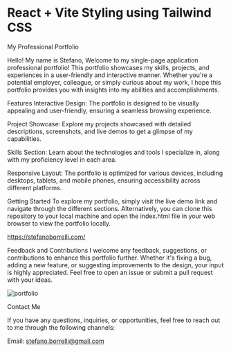 # React + Vite Styling using Tailwind CSS
My Professional Portfolio

Hello! My name is Stefano, Welcome to my single-page application professional portfolio! This portfolio showcases my skills, projects, and experiences in a user-friendly and interactive manner. Whether you're a potential employer, colleague, or simply curious about my work, I hope this portfolio provides you with insights into my abilities and accomplishments.


Features
Interactive Design:
The portfolio is designed to be visually appealing and user-friendly, ensuring a seamless browsing experience.

Project Showcase: Explore my projects showcased with detailed descriptions, screenshots, and live demos to get a glimpse of my capabilities.

Skills Section: Learn about the technologies and tools I specialize in, along with my proficiency level in each area.

Responsive Layout: The portfolio is optimized for various devices, including desktops, tablets, and mobile phones, ensuring accessibility across different platforms.

Getting Started
To explore my portfolio, simply visit the live demo link and navigate through the different sections. Alternatively, you can clone this repository to your local machine and open the index.html file in your web browser to view the portfolio locally.

https://stefanoborrelli.com/

Feedback and Contributions
I welcome any feedback, suggestions, or contributions to enhance this portfolio further. Whether it's fixing a bug, adding a new feature, or suggesting improvements to the design, your input is highly appreciated. Feel free to open an issue or submit a pull request with your ideas.



![portfolio](https://github.com/Goleo87/Portfolio/assets/143517073/4abd8839-0784-4c6c-88cd-828537f00218)

Contact Me

If you have any questions, inquiries, or opportunities, feel free to reach out to me through the following channels:

Email: stefano.borrelli@gmail.com
